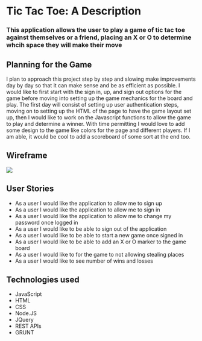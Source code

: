<h1>Tic Tac Toe: A Description</h1>

<h3>This application allows the user to play a game of tic tac toe against themselves or a friend, placing an X or O to determine whcih space they will make their move</h3>

<h2>Planning for the Game</h2>
<p>I plan to approach this project step by step and slowing make improvements day by day so that it can make sense and be as efficient as possible. I would like to first start with the sign in, up, and sign out options for the game before moving into setting up the game mechanics for the board and play. The first day will consist of setting up user authentication steps, moving on to setting up the HTML of the page to have the game layout set up, then I would like to work on the Javascript functions to allow the game to play and determine a winner. With time permitting I would love to add some design to the game like colors for the page and different players. If I am able, it would be cool to add a scoreboard of some sort at the end too.</p>
<h2>Wireframe</h2>
<img src="https://i.imgur.com/omZNbW7.png">
<br>
<h2>User Stories</h2>
<ul>
<li>As a user I would like the application to allow me to sign up</li>
<li>As a user I would like the application to allow me to sign in</li>
<li>As a user I would like the application to allow me to change my password once logged in</li>
<li>As a user I would like to be able to sign out of the application</li>
<li>As a user I would like to be able to start a new game once signed in</li>
<li>As a user I would like to be able to add an X or O marker to the game board</li>
<li>As a user I would like to for the game to not allowing stealing places</li>
<li>As a user I would like to see number of wins and losses</li>
</ul>

<h2>Technologies used</h2>
<ul>
<li>JavaScript</li>
<li>HTML</li>
<li>CSS</li>
<li>Node.JS</li>
<li>JQuery</li>
<li>REST APIs</li>
<li>GRUNT</li>
</ul>
